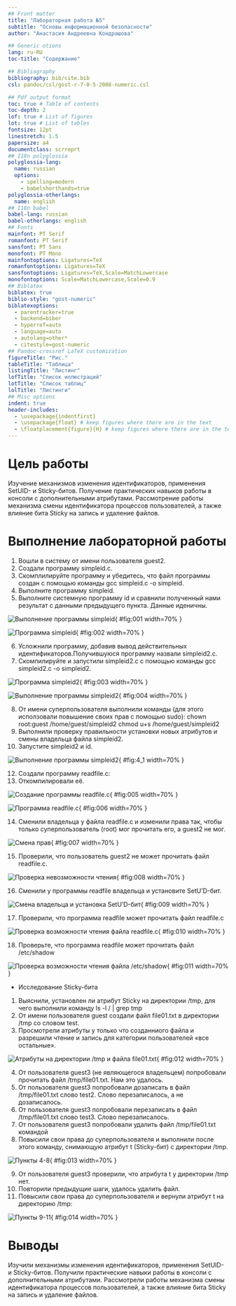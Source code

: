 ```yaml
---
## Front matter
title: "Лабораторная работа №5"
subtitle: "Основы информационной безопасности"
author: "Анастасия Андреевна Кондрашова"

## Generic otions
lang: ru-RU
toc-title: "Содержание"

## Bibliography
bibliography: bib/cite.bib
csl: pandoc/csl/gost-r-7-0-5-2008-numeric.csl

## Pdf output format
toc: true # Table of contents
toc-depth: 2
lof: true # List of figures
lot: true # List of tables
fontsize: 12pt
linestretch: 1.5
papersize: a4
documentclass: scrreprt
## I18n polyglossia
polyglossia-lang:
  name: russian
  options:
	- spelling=modern
	- babelshorthands=true
polyglossia-otherlangs:
  name: english
## I18n babel
babel-lang: russian
babel-otherlangs: english
## Fonts
mainfont: PT Serif
romanfont: PT Serif
sansfont: PT Sans
monofont: PT Mono
mainfontoptions: Ligatures=TeX
romanfontoptions: Ligatures=TeX
sansfontoptions: Ligatures=TeX,Scale=MatchLowercase
monofontoptions: Scale=MatchLowercase,Scale=0.9
## Biblatex
biblatex: true
biblio-style: "gost-numeric"
biblatexoptions:
  - parentracker=true
  - backend=biber
  - hyperref=auto
  - language=auto
  - autolang=other*
  - citestyle=gost-numeric
## Pandoc-crossref LaTeX customization
figureTitle: "Рис."
tableTitle: "Таблица"
listingTitle: "Листинг"
lofTitle: "Список иллюстраций"
lotTitle: "Список таблиц"
lolTitle: "Листинги"
## Misc options
indent: true
header-includes:
  - \usepackage{indentfirst}
  - \usepackage{float} # keep figures where there are in the text
  - \floatplacement{figure}{H} # keep figures where there are in the text
---
```


# Цель работы

Изучение механизмов изменения идентификаторов, применения SetUID- и Sticky-битов. Получение практических навыков работы в консоли с дополнительными атрибутами. Рассмотрение работы механизма смены идентификатора процессов пользователей, а также влияние бита Sticky на запись и удаление файлов.

# Выполнение лабораторной работы

1. Вошли в систему от имени пользователя guest2.
2. Создали программу simpleid.c.
3. Скомплилируйте программу и убедитесь, что файл программы создан с помощью команды gcc simpleid.c -o simpleid.
4. Выполните программу simpleid.
5. Выполните системную программу id и сравнили полученный нами результат с данными предыдущего пункта. Данные иденичны.

![Выполнение программы simpleid](01.png){ #fig:001 width=70% }

![Программа simpleid](02.png){ #fig:002 width=70% }

6. Усложнили программу, добавив вывод действительных идентификаторов.Получившуюся программу назвали simpleid2.c.
7. Скомпилируйте и запустили simpleid2.c с помощью команды gcc simpleid2.c -o simpleid2.

![Программа simpleid2](03.png){ #fig:003 width=70% }

![Выполнение программы simpleid2](04.png){ #fig:004 width=70% }

8. От имени суперпользователя выполнили команды (для этого исползовали повышение своих прав с помощью sudo):
chown root:guest /home/guest/simpleid2
chmod u+s /home/guest/simpleid2
10. Выполнили проверку правильности установки новых атрибутов и смены владельца файла simpleid2.
11. Запустите simpleid2 и id.

![Выполнение программы simpleid2](4_1.png){ #fig:4_1 width=70% }

12. Создали программу readfile.c:
13. Откомпилировали её.

![Создание программы readfile.c](05.png){ #fig:005 width=70% }

![Программа readfile.c](06.png){ #fig:006 width=70% }

14. Сменили владельца у файла readfile.c и изменили права так, чтобы только суперпользователь (root) мог прочитать его, a guest2 не мог.

![Смена прав](07.png){ #fig:007 width=70% }

15. Проверили, что пользователь guest2 не может прочитать файл readfile.c.

![Проверка невозможности чтения](08.png){ #fig:008 width=70% }

16. Сменили у программы readfile владельца и установите SetU’D-бит.

![Смена владельца и установка SetU’D-бит](09.png){ #fig:009 width=70% }

17. Проверили, что программа readfile может прочитать файл readfile.c

![Проверка возможности чтения файла readfile.c](10.png){ #fig:010 width=70% }

18. Проверьте, что программа readfile может прочитать файл /etc/shadow

![Проверка возможности чтения файла /etc/shadow](11.png){ #fig:011 width=70% }


- Исследование Sticky-бита
1. Выяснили, установлен ли атрибут Sticky на директории /tmp, для чего выполнили команду ls -l / | grep tmp
2. От имени пользователя guest создали файл file01.txt в директории /tmp со словом test.
3. Просмотрели атрибуты у только что созданниого файла и разрешили чтение и запись для категории пользователей «все остальные».

![Атрибуты на директории /tmp и файла file01.txt](12.png){ #fig:012 width=70% }

4. От пользователя guest3 (не являющегося владельцем) попробовали прочитать файл /tmp/file01.txt. Нам это удалось.
5. От пользователя guest3 попробовали дозаписать в файл /tmp/file01.txt слово test2. Слово перезаписалось, а не дозаписалось.
6. От пользователя guest3 попробовали перезаписать в файл /tmp/file01.txt слово test3. Слово перезаписалось.
7. От пользователя guest3 попробовали удалить файл /tmp/file01.txt командой
8. Повысили свои права до суперпользователя и выполнили после этого команду, снимающую атрибут t (Sticky-бит) с
директории /tmp.

![Пункты 4-8](13.png){ #fig:013 width=70% }

9. От пользователя guest3 проверили, что атрибута t у директории /tmp нет.
10. Повторили предыдущие шаги, удалось удалить файл.
11. Повысили свои права до суперпользователя и вернули атрибут t на директорию /tmp:

![Пункты 9-11](14.png){ #fig:014 width=70% }

# Выводы

Изучили механизмы изменения идентификаторов, применения SetUID- и Sticky-битов. Получили практические навыки работы в консоли с дополнительными атрибутами. Рассмотрели работы механизма смены идентификатора процессов пользователей, а также влияние бита Sticky на запись и удаление файлов.
